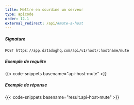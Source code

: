 ```yaml
---
title: Mettre en sourdine un serveur
type: apicode
order: 12.1
external_redirect: /api/#mute-a-host
---
```


##### Signature
`POST https://app.datadoghq.com/api/v1/host/:hostname/mute`
##### Exemple de requête
{{< code-snippets basename="api-host-mute" >}}
##### Exemple de réponse
{{< code-snippets basename="result.api-host-mute" >}}